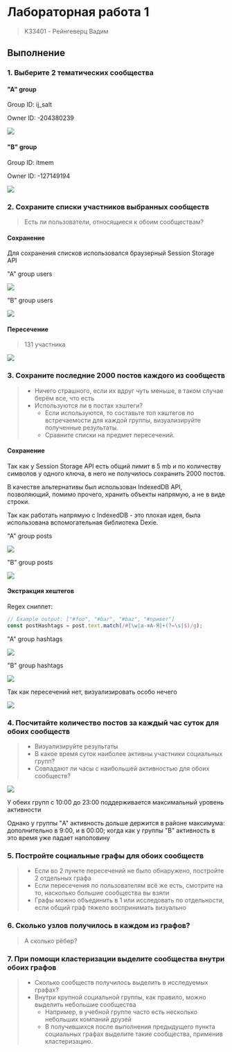 # Лабораторная работа 1
> K33401 - Рейнгеверц Вадим


## Выполнение

### 1. Выберите 2 тематических сообщества

#### "A" group
Group ID: ij_salt

Owner ID: -204380239

![](https://i.imgur.com/OMgukiH.png)


#### "B" group
Group ID: itmem

Owner ID: -127149194

![](https://i.imgur.com/86oXhVa.png)


### 2. Сохраните списки участников выбранных сообществ
> Есть ли пользователи, относящиеся к обоим сообществам?


#### Сохранение

Для сохранения списков использовался браузерный Session Storage API

"A" group users

![](https://i.imgur.com/VbPwYJ9.png)

"B" group users

![](https://i.imgur.com/qCHTC92.png)

#### Пересечение 
> 131 участника

![](https://i.imgur.com/zTZZXjE.png)


### 3. Сохраните последние 2000 постов каждого из сообществ
> - Ничего страшного, если их вдруг чуть меньше, в таком случае берём все, что есть
> - Используются ли в постах хэштеги? 
>   - Если используются, то составьте топ хэштегов по встречаемости для каждой группы, визуализируйте полученные результаты.
>   - Сравните списки на предмет пересечений.

#### Сохранение
Так как у Session Storage API есть общий лимит в 5 mb и по количеству символов у одного ключа, в него не получилось сохранить 2000 постов.

В качестве альтернативы был использован IndexedDB API, позволяющий, помимо прочего, хранить объекты напрямую, а не в виде строки.

Так как работать напрямую с IndexedDB - это плохая идея, была использована вспомогательная библиотека Dexie.


"A" group posts

![](https://i.imgur.com/0xTmukT.png)

"B" group posts

![](https://i.imgur.com/fhFr2hZ.png)

#### Экстракция хештегов

Regex сниппет:
```js
// Example output: ["#foo", "#bar", "#baz", "#привет"]
const postHashtags = post.text.match(/#[\w|а-яА-Я]+(?=\s|$)/g);
```

"A" group hashtags

![](https://i.imgur.com/J9V65Tl.png)

"B" group hashtags

![](https://i.imgur.com/D230JHJ.png)

Так как пересечений нет, визуализировать особо нечего

![](https://i.imgur.com/c7kMkQT.png)


### 4. Посчитайте количество постов за каждый час суток для обоих сообществ
> - Визуализируйте результаты
> - В какое время суток наиболее активны участники социальных групп? 
> - Совпадают ли часы с наибольшей активностью для обоих сообществ?

![](https://i.imgur.com/K0uzpDn.png)

У обеих групп с 10:00 до 23:00 поддерживается максимальный уровень активности

Однако у группы "A" активность дольше держится в районе максимума: дополнительно в 9:00, и в 00:00; когда как у группы "B" активность в это время уже падает наполовину

### 5. Постройте социальные графы для обоих сообществ
> - Если во 2 пункте пересечений не было обнаружено, постройте 2 отдельных графа
> - Если пересечения по пользователям всё же есть, смотрите на то, насколько большие сообщества вы взяли
> - Графы можно объединить в 1 или исследовать по отдельности, если общий граф тяжело воспринимать визуально
>


### 6. Сколько узлов получилось в каждом из графов? 
> А сколько рёбер?

### 7. При помощи кластеризации выделите сообщества внутри обоих графов
> - Сколько сообществ получилось выделить в исследуемых графах?
> - Внутри крупной социальной группы, как правило, можно выделить небольшие сообщества
>   - Например, в учебной группе часто есть несколько небольших компаний друзей
>   - В получившихся после выполнения предыдущего пункта социальных графах выделите такие сообщества, применив кластеризацию. 